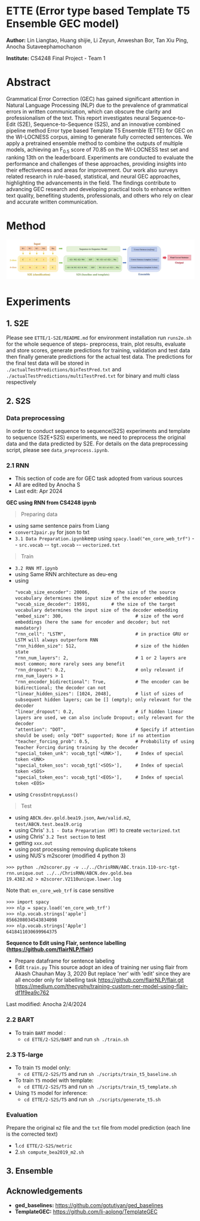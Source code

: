 # ETTE (Error type based Template T5 Ensemble GEC model)

**Author:** Lin Liangtao, Huang shijie, Li Zeyun, Anweshan Bor, Tan Xiu Ping, Anocha Sutaveephamochanon

**Institute:** CS4248 Final Project - Team 1

# Abstract

Grammatical Error Correction (GEC) has gained significant attention in Natural Language Processing (NLP) due to the prevalence of grammatical errors in written communication, which can obscure the clarity and professionalism of the text. This report investigates neural Sequence-to-Edit (S2E), Sequence-to-Sequence (S2S), and an innovative combined pipeline method Error type based Template T5 Ensemble (ETTE) for GEC on the WI-LOCNESS corpus, aiming to generate fully corrected sentences. We apply a pretrained ensemble method to combine the outputs of multiple models, achieving an F$_{0.5}$ score of 70.85 on the WI-LOCNESS test set and ranking 13th on the leaderboard. Experiments are conducted to evaluate the performance and challenges of these approaches, providing insights into their effectiveness and areas for improvement. Our work also surveys related research in rule-based, statistical, and neural GEC approaches, highlighting the advancements in the field. The findings contribute to advancing GEC research and developing practical tools to enhance written text quality, benefiting students, professionals, and others who rely on clear and accurate written communication.

# Method
![Image text](./image/model.png)

# Experiments
## 1. S2E
Please see `ETTE/1-S2E/README.md` for environment installation
run `runs2e.sh` for the whole sequence of steps- preprocess, train, plot results, evaluate and store scores, generate predictions for training, validation and test data then finally generate predictions for the actual test data. The predictions for the final test data will be stored in `./actualTestPredictions/binTestPred.txt` and `./actualTestPredictions/multiTestPred.txt` for binary and multi class respectively

## 2. S2S
### Data preprocessing
In order to conduct sequence to sequence(S2S) experiments and template to sequence (S2E+S2S) experiments, we need to preprocess the original data and the data predicted by S2E. For details on the data preprocessing script, please see `data_preprocess.ipynb`.

### 2.1 RNN
* This section of code are for GEC task adopted from various sources 
* All are edited by Anocha S
* Last edit: Apr 2024

**GEC using RNN from CS4248 ipynb**

> Preparing data
- using same sentence pairs from Liang
- `convert2pair.py` for json to txt 
- `3.1 Data Preparation.ipynb`keep using `spacy.load("en_core_web_trf")`
-- `src.vocab`
-- `tgt.vocab`
-- `vectorized.txt`

> Train
- `3.2 RNN MT.ipynb`
- using Same RNN architecture as deu-eng
- using
    ```
    "vocab_size_encoder": 20006,        # the size of the source vocabulary determines the input size of the encoder embedding
    "vocab_size_decoder": 19591,        # the size of the target vocabulary determines the input size of the decoder embedding
    "embed_size": 300,                           # size of the word embeddings (here the same for encoder and decoder; but not mandatory)
    "rnn_cell": "LSTM",                          # in practice GRU or LSTM will always outperform RNN
    "rnn_hidden_size": 512,                      # size of the hidden state
    "rnn_num_layers": 2,                         # 1 or 2 layers are most common; more rarely sees any benefit
    "rnn_dropout": 0.2,                          # only relevant if rnn_num_layers > 1
    "rnn_encoder_bidirectional": True,           # The encoder can be bidirectional; the decoder can not
    "linear_hidden_sizes": [1024, 2048],         # list of sizes of subsequent hidden layers; can be [] (empty); only relevant for the decoder
    "linear_dropout": 0.2,                       # if hidden linear layers are used, we can also include Dropout; only relevant for the decoder
    "attention": "DOT",                          # Specify if attention should be used; only "DOT" supported; None if no attention
    "teacher_forcing_prob": 0.5,                 # Probability of using Teacher Forcing during training by the decoder
    "special_token_unk": vocab_tgt['<UNK>'],     # Index of special token <UNK>
    "special_token_sos": vocab_tgt['<SOS>'],     # Index of special token <SOS>
    "special_token_eos": vocab_tgt['<EOS>'],     # Index of special token <EOS>
    ```
- using `CrossEntropyLoss()`

> Test
- using `ABCN.dev.gold.bea19.json`, `Awe/valid.m2`, `test/ABCN.test.bea19.orig`
- using Chris' `3.1 - Data Preparation (MT)` to create `vectorized.txt`
- using Chris' `3.2 Test section` to test
- getting `xxx.out`
- using post processing removing duplicate tokens
- using NUS's m2scorer (modified 4 python 3)
```
>>> python ./m2scorer.py -v ../../ChrisRNN/ABC.train.110-src-tgt-rnn.unique.out ../../ChrisRNN/ABCN.dev.gold.bea
19.4382.m2 > m2scorer.V2110unique.lower.log
```


Note that: `en_core_web_trf` is case sensitive
```
>>> import spacy
>>> nlp = spacy.load('en_core_web_trf')
>>> nlp.vocab.strings['apple']
8566208034543834098
>>> nlp.vocab.strings['Apple']
6418411030699964375
```

**Sequence to Edit using Flair, sentence labelling (https://github.com/flairNLP/flair)**
- Prepare dataframe for sentence labeling
- Edit `train.py`
This source adopt an idea of training ner using flair from Akash Chauhan May 3, 2020
But replace 'ner' with 'edit' since they are all encoder only for labelling task
https://github.com/flairNLP/flair.git
https://medium.com/thecyphy/training-custom-ner-model-using-flair-df1f9ea9c762

Last modified: Anocha 2/4/2024 
### 2.2 BART
* To train `BART` model :
  * `cd ETTE/2-S2S/BART` and run `sh ./train.sh`

### 2.3 T5-large
* To train `T5` model only:
  * `cd ETTE/2-S2S/T5` and run `sh ./scripts/train_t5_baseline.sh`
* To train `T5` model with template:
  * `cd ETTE/2-S2S/T5` and run `sh ./scripts/train_t5_template.sh`
* Using `T5` model for inference:
  * `cd ETTE/2-S2S/T5` and run `sh ./scripts/generate_t5.sh`

### Evaluation
Prepare the original `m2` file and the `txt` file from model prediction (each line is the corrected text)
* 1.`cd ETTE/2-S2S/metric`
* 2.`sh compute_bea2019_m2.sh`

## 3. Ensemble

## Acknowledgements
* **ged_baselines:** https://github.com/gotutiyan/ged_baselines
* **TemplateGEC:** https://github.com/li-aolong/TemplateGEC




